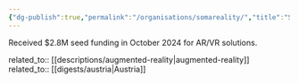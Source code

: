 ```yaml
---
{"dg-publish":true,"permalink":"/organisations/somareality/","title":"SOMAREALITY"}
---
```



Received $2.8M seed funding in October 2024 for AR/VR solutions.

related_to:: [[descriptions/augmented-reality\|augmented-reality]]
related_to:: [[digests/austria\|Austria]]
